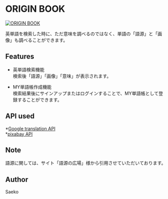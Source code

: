 # ORIGIN BOOK

[![ORIGIN BOOK](/logo.jpg)](http://13.115.157.168)

英単語を検索した時に、ただ意味を調べるのではなく、単語の「語源」と「画像」も調べることができます。

## Features

* 英単語検索機能  
検索後「語源」「画像」「意味」が表示されます。

* MY単語帳作成機能  
検索結果後にサインアップまたはログインすることで、MY単語帳として登録することができます。

## API used
*[Google translation API](https://cloud.google.com/translate/docs?hl=ja)  
*[pixabay API](https://pixabay.com/api/docs/)




## Note

語源に関しては、サイト「語源の広場」様から引用させていただいております。

## Author

Saeko